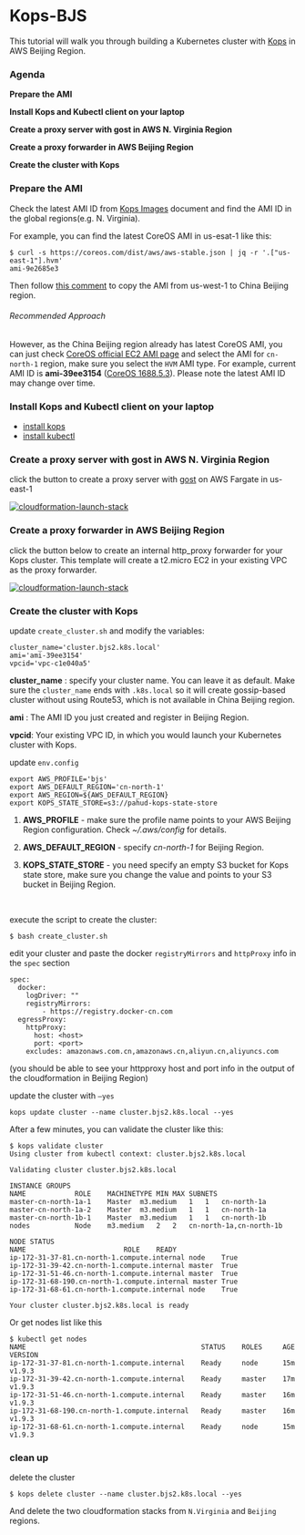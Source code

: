 # Kops-BJS

This tutorial will walk you through building a Kubernetes cluster with [Kops](https://github.com/kubernetes/kops) in AWS Beijing Region.



### Agenda

**Prepare the AMI** 

**Install Kops and Kubectl client on your laptop**

**Create a proxy server with gost in AWS N. Virginia Region**

**Create a proxy forwarder in AWS Beijing Region**

**Create the cluster with Kops**



### Prepare the AMI 

Check the latest AMI ID from [Kops Images](https://github.com/kubernetes/kops/blob/master/docs/images.md) document and find the AMI ID in the global regions(e.g. N. Virginia).

For example, you can find the latest CoreOS AMI in us-esat-1 like this:

```
$ curl -s https://coreos.com/dist/aws/aws-stable.json | jq -r '.["us-east-1"].hvm'
ami-9e2685e3
```

Then follow [this comment](https://github.com/kubernetes-incubator/kube-aws/pull/390#issue-212435055) to copy the AMI from us-west-1 to China Beijing region.

###### Recommended Approach

However, as the China Beijing region already has latest CoreOS AMI, you can just check [CoreOS official EC2 AMI page](https://coreos.com/os/docs/latest/booting-on-ec2.html) and select the AMI for `cn-north-1` region, make sure you select the `HVM` AMI type. For example, current AMI ID is **ami-39ee3154** ([CoreOS 1688.5.3](https://coreos.com/os/docs/1688.5.3/index.html)). Please note the latest AMI ID may change over time.



### Install Kops and Kubectl client on your laptop

- [install kops](https://github.com/kubernetes/kops/blob/master/docs/aws.md#install-kops)
- [install kubectl](https://github.com/kubernetes/kops/blob/master/docs/aws.md#install-kubectl)

### Create a proxy server with gost in AWS N. Virginia Region

click the button to create a proxy server with [gost](https://github.com/ginuerzh/gost) on AWS Fargate in us-east-1

[![cloudformation-launch-stack](https://s3.amazonaws.com/cloudformation-examples/cloudformation-launch-stack.png)](https://console.aws.amazon.com/cloudformation/home?region=us-east-1#/stacks/new?stackName=gost-service&templateURL=https://s3-us-west-2.amazonaws.com/pahud-cfn-us-west-2/kops-bjs/cloudformation/ecs-fargate-gost-tls-ss.yaml)



### Create a proxy forwarder in AWS Beijing Region

click the button below to create an internal http_proxy forwarder for your Kops cluster. This template will create a t2.micro EC2 in your existing VPC as the proxy forwarder.

[![cloudformation-launch-stack](https://s3.amazonaws.com/cloudformation-examples/cloudformation-launch-stack.png)](https://console.amazonaws.cn/cloudformation/home?region=cn-north-1#/stacks/new?stackName=kops-proxy&templateURL=https://s3.cn-north-1.amazonaws.com.cn/kops-bjs/cloudformation/bjs.yml)

### Create the cluster with Kops

update `create_cluster.sh` and modify the variables:

```
cluster_name='cluster.bjs2.k8s.local'
ami='ami-39ee3154'
vpcid='vpc-c1e040a5'  
```

**cluster_name** : specify your cluster name.  You can leave it as default.  Make sure the `cluster_name` ends with `.k8s.local` so it will create gossip-based cluster without using Route53, which is not available in China Beijing region.

**ami** : The AMI ID you just created and register in Beijing Region.

**vpcid**: Your existing VPC ID, in which you would launch your Kubernetes cluster with Kops.



update `env.config`

```
export AWS_PROFILE='bjs'
export AWS_DEFAULT_REGION='cn-north-1'
export AWS_REGION=${AWS_DEFAULT_REGION}
export KOPS_STATE_STORE=s3://pahud-kops-state-store
```

1. **AWS_PROFILE** - make sure the profile name points to your AWS Beijing Region configuration. Check *~/.aws/config* for details.

2. **AWS_DEFAULT_REGION** - specify *cn-north-1* for Beijing Region.

3. **KOPS_STATE_STORE** - you need specify an empty S3 bucket for Kops state store, make sure you change the value and points to your S3 bucket in Beijing Region.

   ​

execute the script to create the cluster:

```
$ bash create_cluster.sh 
```

edit your cluster and paste the docker `registryMirrors` and `httpProxy` info in the `spec` section

```
spec:
  docker:
    logDriver: ""
    registryMirrors:
        - https://registry.docker-cn.com
  egressProxy:
    httpProxy:
      host: <host>
      port: <port>
    excludes: amazonaws.com.cn,amazonaws.cn,aliyun.cn,aliyuncs.com
```

(you should be able to see your httpproxy host and port info in the output of the cloudformation in Beijing Region)



update the cluster with `—yes`

```
kops update cluster --name cluster.bjs2.k8s.local --yes
```



After a few minutes, you can validate the cluster like this:

```
$ kops validate cluster
Using cluster from kubectl context: cluster.bjs2.k8s.local

Validating cluster cluster.bjs2.k8s.local

INSTANCE GROUPS
NAME			ROLE	MACHINETYPE	MIN	MAX	SUBNETS
master-cn-north-1a-1	Master	m3.medium	1	1	cn-north-1a
master-cn-north-1a-2	Master	m3.medium	1	1	cn-north-1a
master-cn-north-1b-1	Master	m3.medium	1	1	cn-north-1b
nodes			Node	m3.medium	2	2	cn-north-1a,cn-north-1b

NODE STATUS
NAME						ROLE	READY
ip-172-31-37-81.cn-north-1.compute.internal	node	True
ip-172-31-39-42.cn-north-1.compute.internal	master	True
ip-172-31-51-46.cn-north-1.compute.internal	master	True
ip-172-31-68-190.cn-north-1.compute.internal master	True
ip-172-31-68-61.cn-north-1.compute.internal	node	True

Your cluster cluster.bjs2.k8s.local is ready
```

Or get nodes list like this

```
$ kubectl get nodes
NAME                                           STATUS    ROLES     AGE       VERSION
ip-172-31-37-81.cn-north-1.compute.internal    Ready     node      15m       v1.9.3
ip-172-31-39-42.cn-north-1.compute.internal    Ready     master    17m       v1.9.3
ip-172-31-51-46.cn-north-1.compute.internal    Ready     master    16m       v1.9.3
ip-172-31-68-190.cn-north-1.compute.internal   Ready     master    16m       v1.9.3
ip-172-31-68-61.cn-north-1.compute.internal    Ready     node      15m       v1.9.3
```



### clean up

delete the cluster

```
$ kops delete cluster --name cluster.bjs2.k8s.local --yes
```

And delete the two cloudformation stacks from `N.Virginia` and `Beijing` regions.















